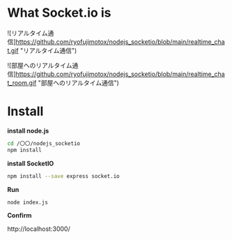 # What Socket.io is

![リアルタイム通信]https://github.com/ryofujimotox/nodejs_socketio/blob/main/realtime_chat.gif "リアルタイム通信")

![部屋へのリアルタイム通信]https://github.com/ryofujimotox/nodejs_socketio/blob/main/realtime_chat_room.gif "部屋へのリアルタイム通信")


# Install

**install node.js**

``` bash
cd /〇〇/nodejs_socketio
npm install
```

**install SocketIO**

``` bash
npm install --save express socket.io
```

**Run**

``` bash
node index.js
```

**Confirm**

http://localhost:3000/

